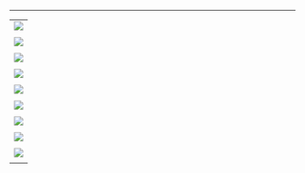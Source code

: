 
---

|  |
| :---: |
| ![](/assets/weixin/0.png) |
|  |
| ![](/assets/weixin/1.png) |
|  |
| ![](/assets/weixin/2.png) |
|  |
| ![](/assets/weixin/3.png) |
|  |
| ![](/assets/weixin/4.png) |
|  |
| ![](/assets/weixin/5.png) |
|  |
| ![](/assets/weixin/6.png) |
|  |
| ![](/assets/weixin/7.png) |
|  |
| ![](/assets/weixin/8.png) |
|  |



